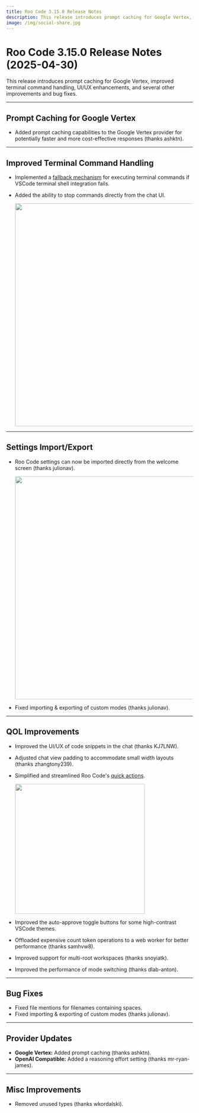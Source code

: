 ```yaml
---
title: Roo Code 3.15.0 Release Notes
description: This release introduces prompt caching for Google Vertex, improved terminal command handling, UI/UX enhancements, and several other improvements and bug fixes.
image: /img/social-share.jpg
---
```


# Roo Code 3.15.0 Release Notes (2025-04-30)

This release introduces prompt caching for Google Vertex, improved terminal command handling, UI/UX enhancements, and several other improvements and bug fixes.

---

## Prompt Caching for Google Vertex

*   Added prompt caching capabilities to the Google Vertex provider for potentially faster and more cost-effective responses (thanks ashktn).

---

## Improved Terminal Command Handling

*   Implemented a [fallback mechanism](/features/shell-integration#command-execution-fallback) for executing terminal commands if VSCode terminal shell integration fails.
*   Added the ability to stop commands directly from the chat UI.

    <img src="/img/v3.15.0/v3.15.0-2.png" width="600" />

---

## Settings Import/Export

*   Roo Code settings can now be imported directly from the welcome screen (thanks julionav).

    <img src="/img/v3.15.0/v3.15.0-1.png" width="600" />

*   Fixed importing & exporting of custom modes (thanks julionav).

---

## QOL Improvements

*   Improved the UI/UX of code snippets in the chat (thanks KJ7LNW).
*   Adjusted chat view padding to accommodate small width layouts (thanks zhangtony239).
*   Simplified and streamlined Roo Code's [quick actions](/features/code-actions).

    <img src="/img/v3.15/v3.15-1.png" width="350" />

*   Improved the auto-approve toggle buttons for some high-contrast VSCode themes.
*   Offloaded expensive count token operations to a web worker for better performance (thanks samhvw8).
*   Improved support for multi-root workspaces (thanks snoyiatk).
*   Improved the performance of mode switching (thanks dlab-anton).

---

## Bug Fixes

*   Fixed file mentions for filenames containing spaces.
*   Fixed importing & exporting of custom modes (thanks julionav).

---

## Provider Updates

*   **Google Vertex:** Added prompt caching (thanks ashktn).
*   **OpenAI Compatible:** Added a reasoning effort setting (thanks mr-ryan-james).

---

## Misc Improvements

*   Removed unused types (thanks wkordalski).
